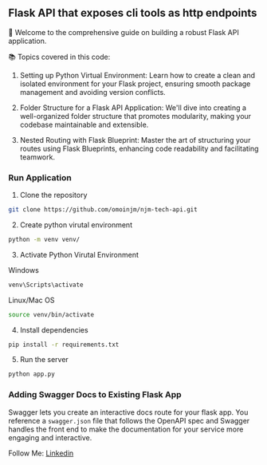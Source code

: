 ## Flask API that exposes cli tools as http endpoints

🚀 Welcome to the comprehensive guide on building a robust Flask API application.

📚 Topics covered in this code:

1. Setting up Python Virtual Environment: Learn how to create a clean and isolated environment for your Flask project, ensuring smooth package management and avoiding version conflicts.

2. Folder Structure for a Flask API Application: We'll dive into creating a well-organized folder structure that promotes modularity, making your codebase maintainable and extensible.

3. Nested Routing with Flask Blueprint: Master the art of structuring your routes using Flask Blueprints, enhancing code readability and facilitating teamwork.

### Run Application

1. Clone the repository

```bash
git clone https://github.com/omoinjm/njm-tech-api.git
```

2. Create python virutal environment

```bash
python -m venv venv/
```

3. Activate Python Virutal Environment

Windows

```powershell
venv\Scripts\activate
```

Linux/Mac OS

```bash
source venv/bin/activate
```

4. Install dependencies

```bash
pip install -r requirements.txt
```

5. Run the server

```bash
python app.py
```

### Adding Swagger Docs to Existing Flask App

Swagger lets you create an interactive docs route for your flask app. You reference a `swagger.json` file that follows the OpenAPI spec and Swagger handles the front end to make the documentation for your service more engaging and interactive.

Follow Me:
[Linkedin](https://www.linkedin.com/in/njmalaza/)

